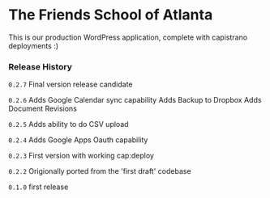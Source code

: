 # The Friends School of Atlanta

This is our production WordPress application, complete with capistrano deployments :)

### Release History
```0.2.7```
Final version release candidate

```0.2.6```
Adds Google Calendar sync capability
Adds Backup to Dropbox
Adds Document Revisions

```0.2.5```
Adds ability to do CSV upload

```0.2.4```
Adds Google Apps Oauth capability

```0.2.3```
First version with working cap:deploy

```0.2.2```
Origionally ported from the 'first draft' codebase

```0.1.0```
first release
